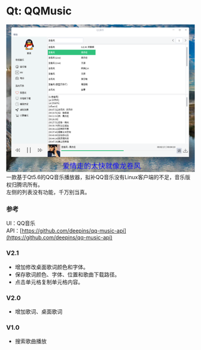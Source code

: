 # Qt: QQMusic
![alt](preview.png)  
一款基于Qt5.6的QQ音乐播放器，拟补QQ音乐没有Linux客户端的不足，音乐版权归腾讯所有。  
左侧的列表没有功能，千万别当真。
### 参考
UI：QQ音乐  
API：[https://github.com/deepins/qq-music-api](https://github.com/deepins/qq-music-api)

### V2.1
* 增加修改桌面歌词颜色和字体。
* 保存歌词颜色、字体、位置和歌曲下载路径。
* 点击单元格复制单元格内容。
### V2.0
* 增加歌词、桌面歌词  
### V1.0
* 搜索歌曲播放